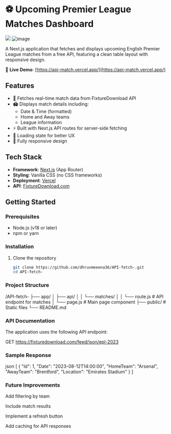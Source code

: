 # ⚽ Upcoming Premier League Matches Dashboard

![](https://via.placeholder.com/800x400?text=Upcoming+Matches+Demo) 
![image](https://github.com/user-attachments/assets/982a5e1e-7e92-4b28-b025-5ed168e2a79b)


A Next.js application that fetches and displays upcoming English Premier League matches from a free API, featuring a clean table layout with responsive design.

🔗 **Live Demo**: [https://api-match.vercel.app/](https://api-match.vercel.app/)

## Features

- 📅 Fetches real-time match data from FixtureDownload API
- 🏟️ Displays match details including:
  - Date & Time (formatted)
  - Home and Away teams
  - League information
- ⚡ Built with Next.js API routes for server-side fetching
- 🔄 Loading state for better UX
- 📱 Fully responsive design

## Tech Stack

- **Framework**: [Next.js](https://nextjs.org/) (App Router)
- **Styling**: Vanilla CSS (no CSS frameworks)
- **Deployment**: [Vercel](https://vercel.com)
- **API**: [FixtureDownload.com](https://fixturedownload.com)

## Getting Started

### Prerequisites
- Node.js (v18 or later)
- npm or yarn

### Installation
1. Clone the repository
   ```bash
   git clone https://github.com/dhruvmeeena36/API-fetch-.git
   cd API-fetch-
   
### Project Structure
/API-fetch-
├── app/
│   ├── api/
│   │   └── matches/
│   │       └── route.js    # API endpoint for matches
│   └── page.js             # Main page component
├── public/                 # Static files
└── README.md

### API Documentation
The application uses the following API endpoint:

GET https://fixturedownload.com/feed/json/epl-2023

### Sample Response
json
[
  {
    "Id": 1,
    "Date": "2023-08-12T14:00:00",
    "HomeTeam": "Arsenal",
    "AwayTeam": "Brentford",
    "Location": "Emirates Stadium"
  }
]

### Future Improvements
Add filtering by team

Include match results

Implement a refresh button

Add caching for API responses

